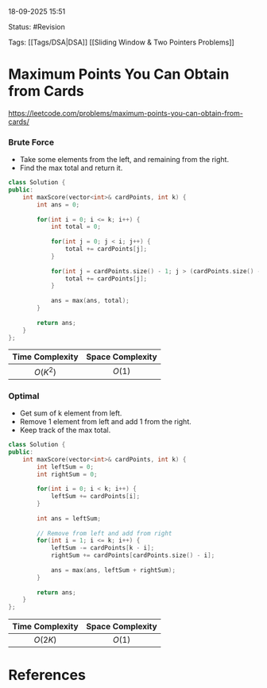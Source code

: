 18-09-2025  15:51

Status: #Revision 

Tags: [[Tags/DSA|DSA]] [[Sliding Window & Two Pointers Problems]]

# Maximum Points You Can Obtain from Cards

https://leetcode.com/problems/maximum-points-you-can-obtain-from-cards/

### Brute Force

- Take some elements from the left, and remaining from the right.
- Find the max total and return it.

```cpp
class Solution {
public:
    int maxScore(vector<int>& cardPoints, int k) {
        int ans = 0;
        
        for(int i = 0; i <= k; i++) {
            int total = 0;
            
            for(int j = 0; j < i; j++) {
                total += cardPoints[j];
            }
            
            for(int j = cardPoints.size() - 1; j > (cardPoints.size() - 1 - (k - i)); j--) {
                total += cardPoints[j];
            }
            
            ans = max(ans, total);
        }      
        
        return ans;
    }
};
```

| **Time Complexity** | **Space Complexity** |
| :-----------------: | :------------------: |
|      $O(K^2)$       |        $O(1)$        |


### Optimal

- Get sum of k element from left.
- Remove 1 element from left and add 1 from the right.
- Keep track of the max total.

```cpp
class Solution {
public:
    int maxScore(vector<int>& cardPoints, int k) {
        int leftSum = 0;
        int rightSum = 0;
        
        for(int i = 0; i < k; i++) {
            leftSum += cardPoints[i];
        }
        
        int ans = leftSum;
        
        // Remove from left and add from right
        for(int i = 1; i <= k; i++) {
            leftSum -= cardPoints[k - i];
            rightSum += cardPoints[cardPoints.size() - i];
            
            ans = max(ans, leftSum + rightSum);
        }
        
        return ans;
    }
};
```

| **Time Complexity** | **Space Complexity** |
| :-----------------: | :------------------: |
|       $O(2K)$       |        $O(1)$        |





# References